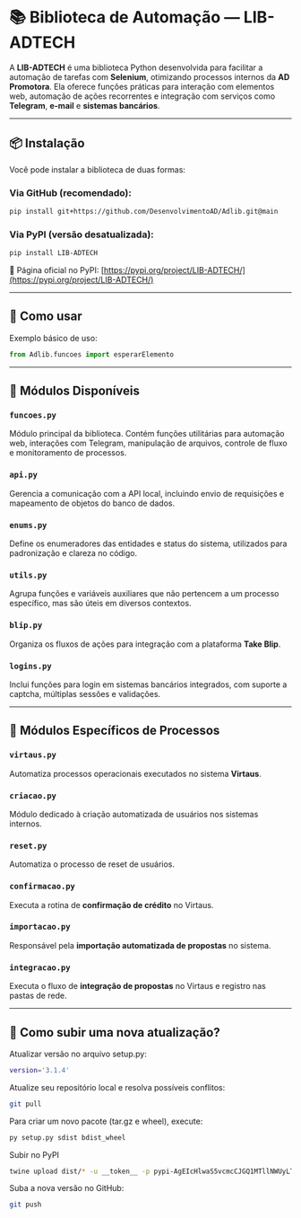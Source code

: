 # 📚 Biblioteca de Automação — LIB-ADTECH

A **LIB-ADTECH** é uma biblioteca Python desenvolvida para facilitar a automação de tarefas com **Selenium**, otimizando processos internos da **AD Promotora**. Ela oferece funções práticas para interação com elementos web, automação de ações recorrentes e integração com serviços como **Telegram**, **e-mail** e **sistemas bancários**.

---

## 📦 Instalação

Você pode instalar a biblioteca de duas formas:

### Via GitHub (recomendado):

```bash
pip install git+https://github.com/DesenvolvimentoAD/Adlib.git@main
```

### Via PyPI (versão desatualizada):

```bash
pip install LIB-ADTECH
```

🔗 Página oficial no PyPI:
[https://pypi.org/project/LIB-ADTECH/](https://pypi.org/project/LIB-ADTECH/)

---

## 🚀 Como usar

Exemplo básico de uso:

```python
from Adlib.funcoes import esperarElemento
```

---

## 🧩 Módulos Disponíveis

### `funcoes.py`

Módulo principal da biblioteca. Contém funções utilitárias para automação web, interações com Telegram, manipulação de arquivos, controle de fluxo e monitoramento de processos.

### `api.py`

Gerencia a comunicação com a API local, incluindo envio de requisições e mapeamento de objetos do banco de dados.

### `enums.py`

Define os enumeradores das entidades e status do sistema, utilizados para padronização e clareza no código.

### `utils.py`

Agrupa funções e variáveis auxiliares que não pertencem a um processo específico, mas são úteis em diversos contextos.

### `blip.py`

Organiza os fluxos de ações para integração com a plataforma **Take Blip**.

### `logins.py`

Inclui funções para login em sistemas bancários integrados, com suporte a captcha, múltiplas sessões e validações.

---

## 🏦 Módulos Específicos de Processos

### `virtaus.py`

Automatiza processos operacionais executados no sistema **Virtaus**.

### `criacao.py`

Módulo dedicado à criação automatizada de usuários nos sistemas internos.

### `reset.py`

Automatiza o processo de reset de usuários.

### `confirmacao.py`

Executa a rotina de **confirmação de crédito** no Virtaus.

### `importacao.py`

Responsável pela **importação automatizada de propostas** no sistema.

### `integracao.py`

Executa o fluxo de **integração de propostas** no Virtaus e registro nas pastas de rede.

---
## 🔄 Como subir uma nova atualização?

Atualizar versão no arquivo setup.py:

```bash
version='3.1.4'
```

Atualize seu repositório local e resolva possíveis conflitos:

```bash
git pull
```

Para criar um novo pacote (tar.gz e wheel), execute:

```bash
py setup.py sdist bdist_wheel
```

Subir no PyPI
```bash
twine upload dist/* -u __token__ -p pypi-AgEIcHlwaS5vcmcCJGQ1MTllNWUyLTE4NDgtNDJlOS1hYTg1LThiNzAzZTRjM2U2ZAACKlszLCI4ZTIxZTQ2Ny1lNTJmLTQ4MGItYmI1ZC1hNWRlN2QzMWUyM2QiXQAABiBTP04kbnfZqsoZpYKdadofkJi-XI8Brot3bCM3OFGUvQ
```

Suba a nova versão no GitHub:

```bash
git push
```


